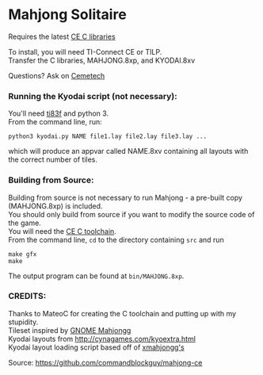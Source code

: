 # Mahjong Solitaire

Requires the latest [CE C libraries](https://tiny.cc/clibs)

To install, you will need TI-Connect CE or TILP.  
Transfer the C libraries, MAHJONG.8xp, and KYODAI.8xv

Questions? Ask on [Cemetech](https://www.cemetech.net/forum/viewtopic.php?t=15230)

### Running the Kyodai script (not necessary):  
You'll need [ti83f](https://bitbucket.org/keoni29/ti83f) and python 3.  
From the command line, run:
```
python3 kyodai.py NAME file1.lay file2.lay file3.lay ...
```
which will produce an appvar called NAME.8xv containing all layouts with the correct number of tiles.

### Building from Source:
Building from source is not necessary to run Mahjong - a pre-built copy (MAHJONG.8xp) is included.  
You should only build from source if you want to modify the source code of the game.  
You will need the [CE C toolchain](https://github.com/CE-Programming/toolchain/releases).  
From the command line, `cd` to the directory containing `src` and run
```
make gfx
make
```
The output program can be found at `bin/MAHJONG.8xp`.

### CREDITS:
Thanks to MateoC for creating the C toolchain and putting up with my stupidity.  
Tileset inspired by [GNOME Mahjongg](https://gitlab.gnome.org/GNOME/gnome-mahjongg)  
Kyodai layouts from http://cynagames.com/kyoextra.html  
Kyodai layout loading script based off of [xmahjongg's](https://www.lcdf.org/xmahjongg/)

Source: https://github.com/commandblockguy/mahjong-ce

